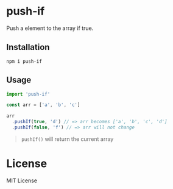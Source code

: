 # push-if

Push a element to the array if true.

## Installation

```
npm i push-if
```

## Usage

```js
import 'push-if'

const arr = ['a', 'b', 'c']

arr
  .pushIf(true, 'd') // => arr becomes ['a', 'b', 'c', 'd']
  .pushIf(false, 'f') // => arr will not change
```

> `pushIf()` will return the current array

# License

MIT License